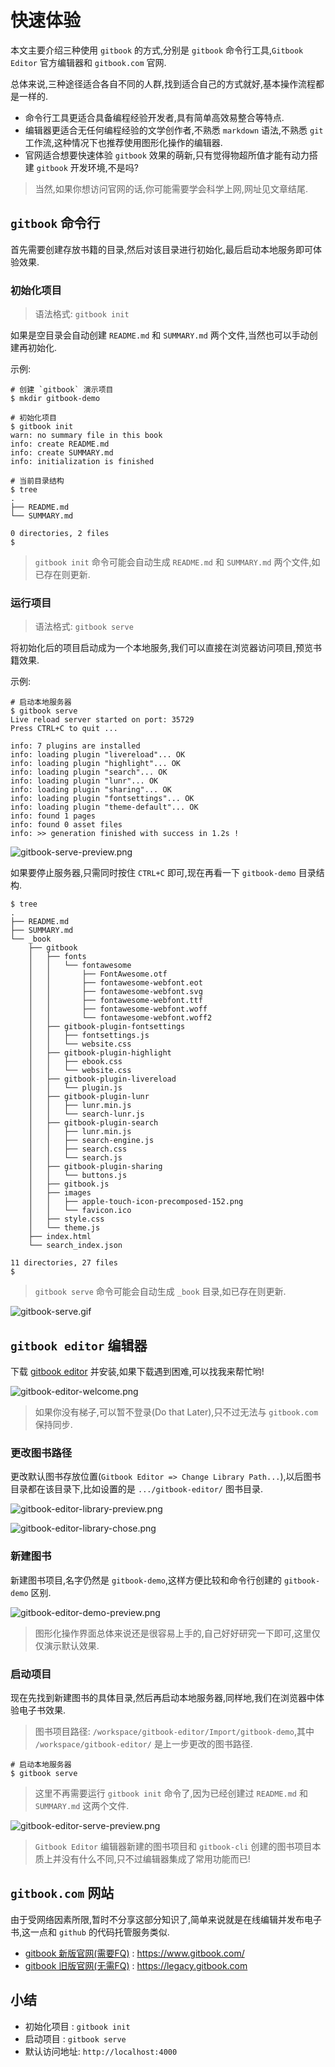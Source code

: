 # 快速体验

本文主要介绍三种使用 `gitbook` 的方式,分别是 `gitbook` 命令行工具,`Gitbook Editor` 官方编辑器和 `gitbook.com` 官网.

总体来说,三种途径适合各自不同的人群,找到适合自己的方式就好,基本操作流程都是一样的.

- 命令行工具更适合具备编程经验开发者,具有简单高效易整合等特点.
- 编辑器更适合无任何编程经验的文学创作者,不熟悉 `markdown` 语法,不熟悉 `git` 工作流,这种情况下也推荐使用图形化操作的编辑器.
- 官网适合想要快速体验 `gitbook` 效果的萌新,只有觉得物超所值才能有动力搭建 `gitbook` 开发环境,不是吗?

> 当然,如果你想访问官网的话,你可能需要学会科学上网,网址见文章结尾.

## `gitbook` 命令行

首先需要创建存放书籍的目录,然后对该目录进行初始化,最后启动本地服务即可体验效果.

### 初始化项目

> 语法格式: `gitbook init`

如果是空目录会自动创建 `README.md` 和 `SUMMARY.md` 两个文件,当然也可以手动创建再初始化.

示例:

```
# 创建 `gitbook` 演示项目
$ mkdir gitbook-demo

# 初始化项目
$ gitbook init
warn: no summary file in this book 
info: create README.md 
info: create SUMMARY.md 
info: initialization is finished 

# 当前目录结构
$ tree 
.
├── README.md
└── SUMMARY.md

0 directories, 2 files
$ 
```

> `gitbook init` 命令可能会自动生成 `README.md` 和 `SUMMARY.md` 两个文件,如已存在则更新.

### 运行项目

> 语法格式: `gitbook serve`

将初始化后的项目启动成为一个本地服务,我们可以直接在浏览器访问项目,预览书籍效果.

示例:

```
# 启动本地服务器
$ gitbook serve
Live reload server started on port: 35729
Press CTRL+C to quit ...

info: 7 plugins are installed 
info: loading plugin "livereload"... OK 
info: loading plugin "highlight"... OK 
info: loading plugin "search"... OK 
info: loading plugin "lunr"... OK 
info: loading plugin "sharing"... OK 
info: loading plugin "fontsettings"... OK 
info: loading plugin "theme-default"... OK 
info: found 1 pages 
info: found 0 asset files 
info: >> generation finished with success in 1.2s ! 
```

![gitbook-serve-preview.png](../images/gitbook-serve-preview.png)

如果要停止服务器,只需同时按住 `CTRL+C` 即可,现在再看一下 `gitbook-demo` 目录结构.

```
$ tree
.
├── README.md
├── SUMMARY.md
└── _book
    ├── gitbook
    │   ├── fonts
    │   │   └── fontawesome
    │   │       ├── FontAwesome.otf
    │   │       ├── fontawesome-webfont.eot
    │   │       ├── fontawesome-webfont.svg
    │   │       ├── fontawesome-webfont.ttf
    │   │       ├── fontawesome-webfont.woff
    │   │       └── fontawesome-webfont.woff2
    │   ├── gitbook-plugin-fontsettings
    │   │   ├── fontsettings.js
    │   │   └── website.css
    │   ├── gitbook-plugin-highlight
    │   │   ├── ebook.css
    │   │   └── website.css
    │   ├── gitbook-plugin-livereload
    │   │   └── plugin.js
    │   ├── gitbook-plugin-lunr
    │   │   ├── lunr.min.js
    │   │   └── search-lunr.js
    │   ├── gitbook-plugin-search
    │   │   ├── lunr.min.js
    │   │   ├── search-engine.js
    │   │   ├── search.css
    │   │   └── search.js
    │   ├── gitbook-plugin-sharing
    │   │   └── buttons.js
    │   ├── gitbook.js
    │   ├── images
    │   │   ├── apple-touch-icon-precomposed-152.png
    │   │   └── favicon.ico
    │   ├── style.css
    │   └── theme.js
    ├── index.html
    └── search_index.json

11 directories, 27 files
$ 
```

> `gitbook serve` 命令可能会自动生成 `_book` 目录,如已存在则更新.

![gitbook-serve.gif](../images/gitbook-serve.gif)

## `gitbook editor` 编辑器

下载 [gitbook editor](https://legacy.gitbook.com/editor) 并安装,如果下载遇到困难,可以找我来帮忙哟!

![gitbook-editor-welcome.png](../images/gitbook-editor-welcome.png)

> 如果你没有梯子,可以暂不登录(Do that Later),只不过无法与 `gitbook.com` 保持同步. 

### 更改图书路径

更改默认图书存放位置(`Gitbook Editor => Change Library Path...`),以后图书目录都在该目录下,比如设置的是 `.../gitbook-editor/` 图书目录.

![gitbook-editor-library-preview.png](../images/gitbook-editor-library-preview.png)

![gitbook-editor-library-chose.png](../images/gitbook-editor-library-chose.png)

### 新建图书

新建图书项目,名字仍然是 `gitbook-demo`,这样方便比较和命令行创建的 `gitbook-demo` 区别.

![gitbook-editor-demo-preview.png](../images/gitbook-editor-demo-preview.png)

> 图形化操作界面总体来说还是很容易上手的,自己好好研究一下即可,这里仅仅演示默认效果.

### 启动项目

现在先找到新建图书的具体目录,然后再启动本地服务器,同样地,我们在浏览器中体验电子书效果.

> 图书项目路径: `/workspace/gitbook-editor/Import/gitbook-demo`,其中 `/workspace/gitbook-editor/` 是上一步更改的图书路径.

```
# 启动本地服务器
$ gitbook serve
```

> 这里不再需要运行 `gitbook init` 命令了,因为已经创建过 `README.md` 和 `SUMMARY.md` 这两个文件.
 
![gitbook-editor-serve-preview.png](../images/gitbook-editor-serve-preview.png)

> `Gitbook Editor` 编辑器新建的图书项目和 `gitbook-cli` 创建的图书项目本质上并没有什么不同,只不过编辑器集成了常用功能而已!

## `gitbook.com` 网站 

由于受网络因素所限,暂时不分享这部分知识了,简单来说就是在线编辑并发布电子书,这一点和 `github` 的代码托管服务类似.

- [gitbook 新版官网(需要FQ)](https://www.gitbook.com/) : https://www.gitbook.com/
- [gitbook 旧版官网(无需FQ)](https://legacy.gitbook.com) : https://legacy.gitbook.com

## 小结

- 初始化项目 : `gitbook init`
- 启动项目 : `gitbook serve`
- 默认访问地址: `http://localhost:4000`

